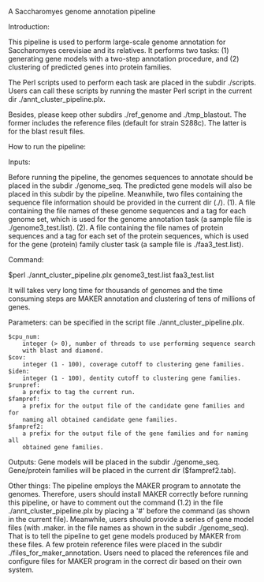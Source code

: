 A Saccharomyes genome annotation pipeline


Introduction:

This pipeline is used to perform large-scale genome annotation 
for Saccharomyes cerevisiae and its relatives. It performs two 
tasks: (1) generating gene models with a two-step annotation 
procedure, and (2) clustering of predicted genes into protein
families.

The Perl scripts used to perform each task are placed in the 
subdir ./scripts. Users can call these scripts by running the 
master Perl script in the current dir ./annt_cluster_pipeline.plx.

Besides, please keep other subdirs ./ref_genome and ./tmp_blastout.
The former includes the reference files (default for strain S288c).
The latter is for the blast result files.


How to run the pipeline:

Inputs:

Before running the pipeline, the genomes sequences to annotate
should be placed in the subdir ./genome_seq. The predicted gene 
models will also be placed in this subdir by the pipeline. 
Meanwhile, two files containing the sequence file information
should be provided in the current dir (./). (1). A file containing 
the file names of these genome sequences and a tag for each genome set, 
which is used for the genome annotation task (a sample file is 
./genome3_test.list). (2). A file containing the file names of protein
sequences and a tag for each set of the protein sequences, which is
used for the gene (protein) family cluster task (a sample file is
./faa3_test.list). 


Command:

$perl ./annt_cluster_pipeline.plx genome3_test.list faa3_test.list

It will takes very long time for thousands of genomes and the 
time consuming steps are MAKER annotation and clustering of 
tens of millions of genes.

Parameters:
	can be specified in the script file ./annt_cluster_pipeline.plx.

	$cpu_num:
		integer (> 0), number of threads to use performing sequence search
		with blast and diamond.
	$cov:
		integer (1 - 100), coverage cutoff to clustering gene families.
	$iden:
		integer (1 - 100), dentity cutoff to clustering gene families.
	$runpref:
		a prefix to tag the current run.
	$fampref:
		a prefix for the output file of the candidate gene families and for
		naming all obtained candidate gene families.
	$fampref2:
		a prefix for the output file of the gene families and for naming all 
		obtained gene families.

Outputs:
	Gene models will be placed in the subdir ./genome_seq.
	Gene/protein families will be placed in the current dir ($fampref2.tab).
	
Other things:
	The pipeline employs the MAKER program to annotate the genomes. Therefore,
	users should install MAKER correctly before running this pipeline, or 
	have to comment out the command (1.2) in the file ./annt_cluster_pipeline.plx
	by placing a '#' before the command (as shown in the current file).
	Meanwhile, users should provide a series of gene model files (with .maker.
	in the file names as shown in the subdir ./genome_seq). That is to tell
	the pipeline to get gene models produced by MAKER from these files.
	A few protein reference files were placed in the subdir ./files_for_maker_annotation.
	Users need to placed the references file and configure files for MAKER program
	in the correct dir based on their own system.
	
